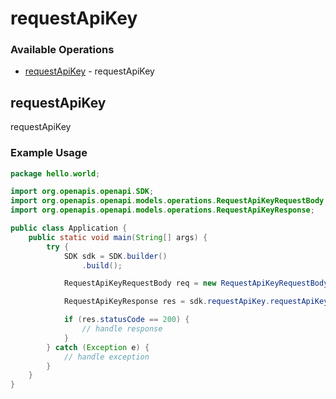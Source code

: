 # requestApiKey

### Available Operations

* [requestApiKey](#requestapikey) - requestApiKey

## requestApiKey

requestApiKey

### Example Usage

```java
package hello.world;

import org.openapis.openapi.SDK;
import org.openapis.openapi.models.operations.RequestApiKeyRequestBody;
import org.openapis.openapi.models.operations.RequestApiKeyResponse;

public class Application {
    public static void main(String[] args) {
        try {
            SDK sdk = SDK.builder()
                .build();

            RequestApiKeyRequestBody req = new RequestApiKeyRequestBody("qNahlSrEaduQ", "eCqMeAfaDBWG", "abcd@gmail.com", 234, "usman", "ch");            

            RequestApiKeyResponse res = sdk.requestApiKey.requestApiKey(req);

            if (res.statusCode == 200) {
                // handle response
            }
        } catch (Exception e) {
            // handle exception
        }
    }
}
```
